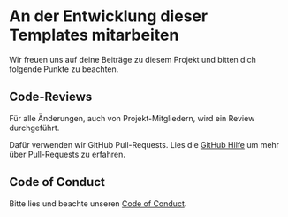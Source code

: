 # An der Entwicklung dieser Templates mitarbeiten

Wir freuen uns auf deine Beiträge zu diesem Projekt und bitten dich folgende Punkte
zu beachten.

## Code-Reviews

Für alle Änderungen, auch von Projekt-Mitgliedern, wird ein Review durchgeführt.

Dafür verwenden wir GitHub Pull-Requests. Lies die [GitHub Hilfe](https://help.github.com/articles/about-pull-requests/) um mehr über Pull-Requests zu erfahren.

## Code of Conduct

Bitte lies und beachte unseren [Code of Conduct](CODE-OF-CONDUCT.md).
